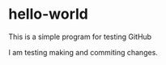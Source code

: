 # hello-world
This is a simple program for testing GitHub

I am testing making and commiting changes.
